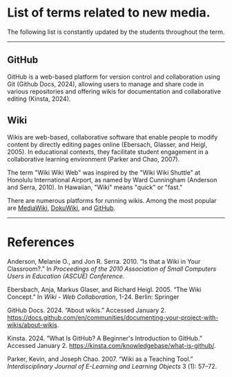 # List of terms related to new media.

The following list is constantly updated by the students throughout the term.

---

## GitHub
GitHub is a web-based platform for version control and collaboration using Git (Github Docs, 2024), allowing users to manage and share code in various repositories and offering wikis for documentation and collaborative editing (Kinsta, 2024).


## Wiki


Wikis are web-based, collaborative software that enable people to modify content by directly editing pages online (Ebersach, Glasser, and Heigl, 2005). In educational contexts, they facilitate student engagement in a collaborative learning environment (Parker and Chao, 2007).

The term "Wiki Wiki Web" was inspired by the "Wiki Wiki Shuttle" at Honolulu International Airport, as named by Ward Cunningham (Anderson and Serra, 2010). In Hawaiian, "Wiki" means "quick" or "fast."

There are numerous platforms for running wikis. Among the most popular are  [MediaWiki](https://www.mediawiki.org/), [DokuWiki](https://www.dokuwiki.org/dokuwiki), and [GitHub](Glossary#github).

---

# References

Anderson, Melanie O., and Jon R. Serra. 2010. “Is that a Wiki in Your Classroom?.” In *Proceedings of the 2010 Association of Small Computers Users in Education (ASCUE) Conference*.

Ebersbach, Anja, Markus Glaser, and Richard Heigl. 2005. “The Wiki Concept.” In *Wiki - Web Collaboration*, 1-24. Berlin: Springer

GitHub Docs. 2024. “About wikis.” Accessed January 2. https://docs.github.com/en/communities/documenting-your-project-with-wikis/about-wikis.

Kinsta. 2024. ”What Is GitHub? A Beginner's Introduction to GitHub.” Accessed January 2. https://kinsta.com/knowledgebase/what-is-github/.

Parker, Kevin, and Joseph Chao. 2007. “Wiki as a Teaching Tool.” *Interdisciplinary Journal of E-Learning and Learning Objects* 3 (1): 57–72.




